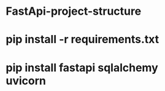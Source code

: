 # FastApi-project-structure


# pip install -r requirements.txt

# pip install fastapi sqlalchemy uvicorn

